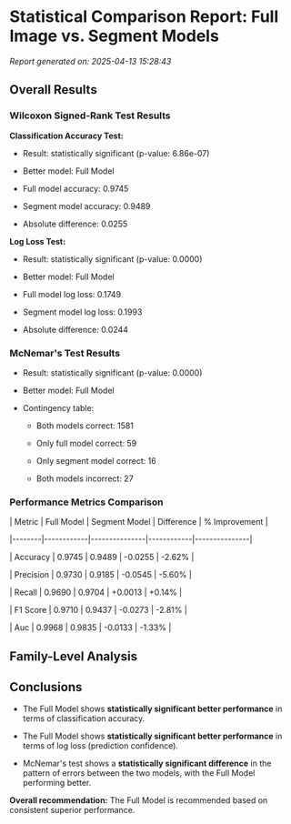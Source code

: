 # Statistical Comparison Report: Full Image vs. Segment Models

*Report generated on: 2025-04-13 15:28:43*

## Overall Results

### Wilcoxon Signed-Rank Test Results

**Classification Accuracy Test:**

- Result: statistically significant
 (p-value: 6.86e-07)

- Better model: Full Model

- Full model accuracy: 0.9745

- Segment model accuracy: 0.9489

- Absolute difference: 0.0255


**Log Loss Test:**

- Result: statistically significant (p-value: 0.0000)

- Better model: Full Model

- Full model log loss: 0.1749

- Segment model log loss: 0.1993

- Absolute difference: 0.0244


### McNemar's Test Results

- Result: statistically significant (p-value: 0.0000)

- Better model: Full Model

- Contingency table:

  * Both models correct: 1581

  * Only full model correct: 59

  * Only segment model correct: 16

  * Both models incorrect: 27


### Performance Metrics Comparison

| Metric | Full Model | Segment Model | Difference | % Improvement |

|--------|------------|---------------|------------|---------------|

| Accuracy | 0.9745 | 0.9489 | -0.0255 | -2.62% |

| Precision | 0.9730 | 0.9185 | -0.0545 | -5.60% |

| Recall | 0.9690 | 0.9704 | +0.0013 | +0.14% |

| F1 Score | 0.9710 | 0.9437 | -0.0273 | -2.81% |

| Auc | 0.9968 | 0.9835 | -0.0133 | -1.33% |


## Family-Level Analysis


## Conclusions

- The Full Model shows **statistically significant better performance** in terms of classification accuracy.

- The Full Model shows **statistically significant better performance** in terms of log loss (prediction confidence).

- McNemar's test shows a **statistically significant difference** in the pattern of errors between the two models, with the Full Model performing better.


**Overall recommendation:** The Full Model is recommended based on consistent superior performance.
